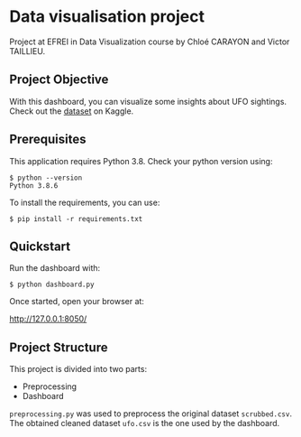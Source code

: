 # Data visualisation project

Project at EFREI in Data Visualization course by Chloé CARAYON and Victor TAILLIEU.

## Project Objective

With this dashboard, you can visualize some insights about UFO sightings.
Check out the [dataset](https://www.kaggle.com/NUFORC/ufo-sightings) on Kaggle.

## Prerequisites

This application requires Python 3.8. Check your python version using:
````
$ python --version
Python 3.8.6
````

To install the requirements, you can use:
```
$ pip install -r requirements.txt
```

## Quickstart

Run the dashboard with:
```
$ python dashboard.py
```
Once started, open your browser at:

http://127.0.0.1:8050/

## Project Structure

This project is divided into two parts:
- Preprocessing
- Dashboard

`preprocessing.py` was used to preprocess the original dataset `scrubbed.csv`. The obtained cleaned dataset `ufo.csv` is the one used by the dashboard.
